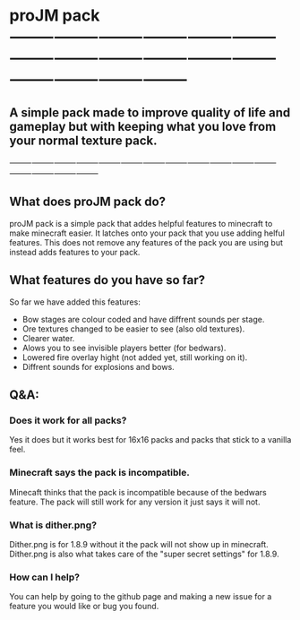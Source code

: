 # proJM pack⸻⸻⸻⸻⸻⸻⸻⸻⸻⸻⸻⸻⸻⸻⸻⸻
## A simple pack made to improve quality of life and gameplay but with keeping what you love from your normal texture pack.
⸻⸻⸻⸻⸻⸻⸻⸻⸻⸻⸻⸻⸻⸻⸻⸻
## What does proJM pack do?
proJM pack is a simple pack that addes helpful features to minecraft to make minecraft easier. It latches onto your pack that you use adding helful features. This does not remove any features of the pack you are using but instead adds features to your pack.

## What features do you have so far?
So far we have added this features:
- Bow stages are colour coded and have diffrent sounds per stage.
- Ore textures changed to be easier to see (also old textures).
- Clearer water.
- Alows you to see invisible players better (for bedwars).
- Lowered fire overlay hight (not added yet, still working on it).
- Diffrent sounds for explosions and bows.

## Q&A:
### Does it work for all packs?
Yes it does but it works best for 16x16 packs and packs that stick to a vanilla feel.
### Minecraft says the pack is incompatible.
Minecaft thinks that the pack is incompatible because of the bedwars feature. The pack will still work for any version it just says it will not.
### What is dither.png?
Dither.png is for 1.8.9 without it the pack will not show up in minecraft. Dither.png is also what takes care of the "super secret settings" for 1.8.9.
### How can I help?
You can help by going to the github page and making a new issue for a feature you would like or bug you found.
